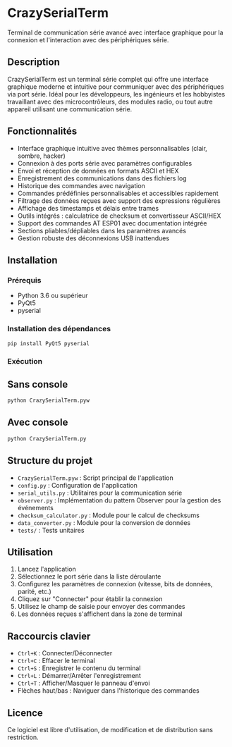 # CrazySerialTerm

Terminal de communication série avancé avec interface graphique pour la connexion et l'interaction avec des périphériques série.

## Description

CrazySerialTerm est un terminal série complet qui offre une interface graphique moderne et intuitive pour communiquer avec des périphériques via port série. Idéal pour les développeurs, les ingénieurs et les hobbyistes travaillant avec des microcontrôleurs, des modules radio, ou tout autre appareil utilisant une communication série.

## Fonctionnalités

- Interface graphique intuitive avec thèmes personnalisables (clair, sombre, hacker)
- Connexion à des ports série avec paramètres configurables
- Envoi et réception de données en formats ASCII et HEX
- Enregistrement des communications dans des fichiers log
- Historique des commandes avec navigation
- Commandes prédéfinies personnalisables et accessibles rapidement
- Filtrage des données reçues avec support des expressions régulières
- Affichage des timestamps et délais entre trames
- Outils intégrés : calculatrice de checksum et convertisseur ASCII/HEX
- Support des commandes AT ESP01 avec documentation intégrée
- Sections pliables/dépliables dans les paramètres avancés
- Gestion robuste des déconnexions USB inattendues

## Installation

### Prérequis

- Python 3.6 ou supérieur
- PyQt5
- pyserial

### Installation des dépendances

```bash
pip install PyQt5 pyserial
```


### Exécution

## Sans console

```bash
python CrazySerialTerm.pyw 
```

## Avec console

```bash
python CrazySerialTerm.py
```

## Structure du projet

- `CrazySerialTerm.pyw` : Script principal de l'application
- `config.py` : Configuration de l'application
- `serial_utils.py` : Utilitaires pour la communication série
- `observer.py` : Implémentation du pattern Observer pour la gestion des événements
- `checksum_calculator.py` : Module pour le calcul de checksums
- `data_converter.py` : Module pour la conversion de données
- `tests/` : Tests unitaires

## Utilisation

1. Lancez l'application
2. Sélectionnez le port série dans la liste déroulante
3. Configurez les paramètres de connexion (vitesse, bits de données, parité, etc.)
4. Cliquez sur "Connecter" pour établir la connexion
5. Utilisez le champ de saisie pour envoyer des commandes
6. Les données reçues s'affichent dans la zone de terminal

## Raccourcis clavier

- `Ctrl+K` : Connecter/Déconnecter
- `Ctrl+C` : Effacer le terminal
- `Ctrl+S` : Enregistrer le contenu du terminal
- `Ctrl+L` : Démarrer/Arrêter l'enregistrement
- `Ctrl+T` : Afficher/Masquer le panneau d'envoi
- Flèches haut/bas : Naviguer dans l'historique des commandes

## Licence

Ce logiciel est libre d'utilisation, de modification et de distribution sans restriction.

